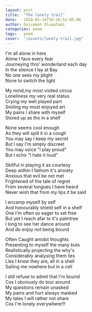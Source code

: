 ```yaml
---
layout: post
title:  "The lonely trail"
date:   2020-05-24T10:20:52-05:00
author: Onisemoh Oluwatomi
categories: poem
tags:	poem
cover:  "/assets/lonely-trail.jpg"
---
```



I'm all alone in here   
Alone I face every fear  
Journeying thro' wonderland each day  
In the silence I lay at Bay  
No one sees my plight  
None to switch the light  

My mind,my most visited circus  
Loneliness my very real status  
Crying my well played part  
Smiling my most enjoyed art  
My pains I share with myself  
Stored up as tho in a shelf  
 
None seems cool enough  
As they will spill it  in a cough  
You may say I keep my secret  
But I say I'm simply discreet  
You may voice "I play proud"  
But I echo "I hate it loud"  

Skillful in playing it  as courtesy   
Deep within I fathom it's anxiety  
Anxious that evil be not met    
Frightened of the tale of regret  
From several tongues I have heard  
Never wish that from my lips it be said  

I encamp myself by self  
And honourably shield self in a shelf  
One I'm often so eager to set free   
But yet I reach afar to it's palmtree  
I long to see her dance around  
And do enjoy not being bound  

Often Caught amidst thoughts  
Presenting to myself the many buts  
Realistically projecting the why's  
Considerably analysing them lies    
Lies I know they are, all in a shell  
Sailing me nowhere but in a cell  

I still refuse to admit that I'm bound  
Cos I obviously do tour around  
My questions remain unasked   
My pains and hurt always masked  
My tales I will rather not share  
Cos I'm lonely everywhere!!!  
